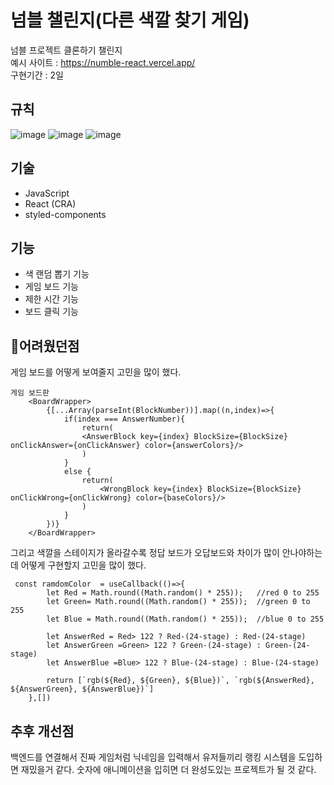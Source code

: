 # 넘블 챌린지(다른 색깔 찾기 게임)

넘블 프로젝트 클론하기 챌린지 \
예시 사이트 : https://numble-react.vercel.app/  \
구현기간 : 2일
## 규칙
![image](https://github.com/kmsjkh12/find-different-color/assets/121033327/6e35d21a-01e2-4ca6-9826-a0a56433f2ee)
![image](https://github.com/kmsjkh12/find-different-color/assets/121033327/36641f97-75d3-4811-8ef9-dc2920b24dff)
![image](https://github.com/kmsjkh12/find-different-color/assets/121033327/be66f565-3a70-406d-a9e9-85a5f019ba96)



## 기술 
- JavaScript
- React (CRA)
- styled-components

## 기능
- 색 랜덤 뽑기 기능
- 게임 보드 기능
- 제한 시간 기능
- 보드 클릭 기능

## 📌어려웠던점
게임 보드를 어떻게 보여줄지 고민을 많이 했다. 
````
게임 보드판 
    <BoardWrapper>
        {[...Array(parseInt(BlockNumber))].map((n,index)=>{
            if(index === AnswerNumber){
                return(
                <AnswerBlock key={index} BlockSize={BlockSize} onClickAnswer={onClickAnswer} color={answerColors}/>
                )
            }
            else {
                return(
                    <WrongBlock key={index} BlockSize={BlockSize} onClickWrong={onClickWrong} color={baseColors}/>
                )
            }
        })}
    </BoardWrapper>
````

그리고 색깔을 스테이지가 올라갈수록 정답 보드가 오답보드와 차이가 많이 안나야하는데 어떻게 구현할지 고민을 많이 했다. 
````
 const ramdomColor  = useCallback(()=>{
        let Red = Math.round((Math.random() * 255));   //red 0 to 255
        let Green= Math.round((Math.random() * 255));  //green 0 to 255
        let Blue = Math.round((Math.random() * 255));  //blue 0 to 255
        
        let AnswerRed = Red> 122 ? Red-(24-stage) : Red-(24-stage)
        let AnswerGreen =Green> 122 ? Green-(24-stage) : Green-(24-stage)
        let AnswerBlue =Blue> 122 ? Blue-(24-stage) : Blue-(24-stage)

        return [`rgb(${Red}, ${Green}, ${Blue})`, `rgb(${AnswerRed}, ${AnswerGreen}, ${AnswerBlue})`]
    },[])

````


## 추후 개선점 
백엔드를 연결해서 진짜 게임처럼 닉네임을 입력해서 유저들끼리 랭킹 시스템을 도입하면 재밌을거 같다. 
숫자에 애니메이션을 입히면 더 완성도있는 프로젝트가 될 것 같다.
